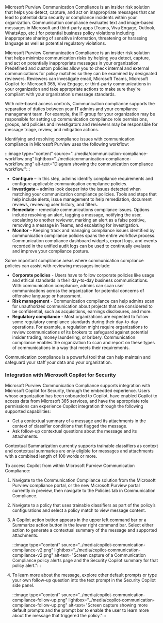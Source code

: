 
Microsoft Purview Communication Compliance is an insider risk solution that helps you detect, capture, and act on inappropriate messages that can lead to potential data security or compliance incidents within your organization. Communication compliance evaluates text and image-based messages in Microsoft and third-party apps (Teams, Viva Engage, Outlook, WhatsApp, etc.) for potential business policy violations including inappropriate sharing of sensitive information, threatening or harassing language as well as potential regulatory violations.

Microsoft Purview Communication Compliance is an insider risk solution that helps minimize communication risks by helping you detect, capture, and act on potentially inappropriate messages in your organization. Predefined and custom policies allow you to check internal and external communications for policy matches so they can be examined by designated reviewers. Reviewers can investigate email, Microsoft Teams, Microsoft Copilot for Microsoft 365, Viva Engage, or third-party communications in your organization and take appropriate actions to make sure they're compliant with your organization's message standards.

With role-based access controls, Communication compliance supports the separation of duties between your IT admins and your compliance management team. For example, the IT group for your organization may be responsible for setting up communication compliance role permissions, groups, and policies and investigators and reviewers may be responsible for message triage, review, and mitigation actions.

Identifying and resolving compliance issues with communication compliance in Microsoft Purview uses the following workflow:

:::image type="content" source="../media/communication-compliance-workflow.png" lightbox="../media/communication-compliance-workflow.png" alt-text="Diagram showing the communication compliance workflow.":::

- **Configure** – in this step, admins identify compliance requirements and configure applicable communication compliance policies.
- **Investigate** – admins look deeper into the issues detected when matching your communication compliance policies. Tools and steps that help include alerts, issue management to help remediation, document reviews, reviewing user history, and filters.
- **Remediate** – remediate communications compliance issues. Options include resolving an alert, tagging a message, notifying the user, escalating to another reviewer, marking an alert as a false positive, removing a message in Teams, and escalating for investigation.
- **Monitor** – Keeping track and managing compliance issues identified by communication compliance policies spans the entire workflow process. Communication compliance dashboard widgets, export logs, and events recorded in the unified audit logs can be used to continually evaluate and improve your compliance posture.

Some important compliance areas where communication compliance policies can assist with reviewing messages include:

- **Corporate policies** - Users have to follow corporate policies like usage and ethical standards in their day-to-day business communications. With communication compliance, admins can scan user communications across the organization for potential concerns of offensive language or harassment.
- **Risk management** - Communication compliance can help admins scan for unauthorized communication about projects that are considered to be confidential, such as acquisitions, earnings disclosures, and more.
- **Regulatory compliance** - Most organizations are expected to follow some regulatory compliance standards during their day-to-day operations. For example, a regulation might require organizations to review communications of its brokers to safeguard against potential insider trading, money laundering, or bribery. Communication compliance enables the organization to scan and report on these types of communications in a way that meets their requirements.

Communication compliance is a powerful tool that can help maintain and safeguard your staff your data and your organization.

### Integration with Microsoft Copilot for Security

Microsoft Purview Communication Compliance supports integration with Microsoft Copilot for Security, through the embedded experience. Users whose organization has been onboarded to Copilot, have enabled Copilot to access data from Microsoft 365 services, and have the appropriate role permissions can experience Copilot integration through the following supported capabilities:

- Get a contextual summary of a message and its attachments in the context of classifier conditions that flagged the message.
- Ask follow-up contextual questions about the message and its attachments.

Contextual Summarization currently supports trainable classifiers as context and contextual summaries are only eligible for messages and attachments with a combined length of 100 words or more.

To access Copilot from within Microsoft Purview Communication Compliance:

1. Navigate to the Communication Compliance solution from the Microsoft Purview compliance portal, or the new Microsoft Purview portal currently in preview, then navigate to the Policies tab in Communication Compliance.
1. Navigate to a policy that uses trainable classifiers as part of the policy’s configurations and select a policy match to view message content.
1. A Copilot action button appears in the upper left command bar or a Summarize action button in the lower right command bar. Select either action to generate a contextual summary of the message and supported attachments.

    :::image type="content" source="../media/copilot-communication-compliance-v2.png" lightbox="../media/copilot-communication-compliance-v2.png" alt-text="Screen capture of a Communication Compliance policy alerts page and the Security Copilot summary for that policy alert.":::

1. To learn more about the message, explore other default prompts or type your own follow-up question into the text prompt in the Security Copilot side panel.

    :::image type="content" source="../media/copilot-communication-compliance-follow-up.png" lightbox="../media/copilot-communication-compliance-follow-up.png" alt-text="Screen capture showing more default prompts and the prompt bar to enable the user to learn more about the message that triggered the policy.":::
